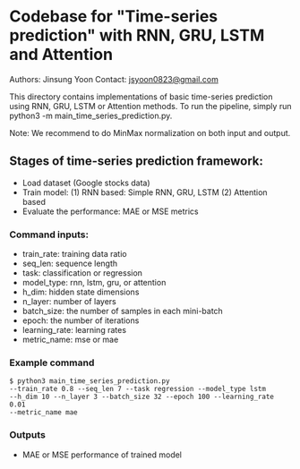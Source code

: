 # Codebase for "Time-series prediction" with RNN, GRU, LSTM and Attention

Authors: Jinsung Yoon
Contact: jsyoon0823@gmail.com

This directory contains implementations of basic time-series prediction
using RNN, GRU, LSTM or Attention methods.
To run the pipeline, simply run python3 -m main_time_series_prediction.py.

Note: We recommend to do MinMax normalization on both input and output.

## Stages of time-series prediction framework:

-   Load dataset (Google stocks data)
-   Train model:
    (1) RNN based: Simple RNN, GRU, LSTM
    (2) Attention based
-   Evaluate the performance: MAE or MSE metrics

### Command inputs:

-   train_rate: training data ratio
-   seq_len: sequence length
-   task: classification or regression
-   model_type: rnn, lstm, gru, or attention
-   h_dim: hidden state dimensions
-   n_layer: number of layers
-   batch_size: the number of samples in each mini-batch
-   epoch: the number of iterations
-   learning_rate: learning rates
-   metric_name: mse or mae

### Example command

```shell
$ python3 main_time_series_prediction.py 
--train_rate 0.8 --seq_len 7 --task regression --model_type lstm
--h_dim 10 --n_layer 3 --batch_size 32 --epoch 100 --learning_rate 0.01
--metric_name mae
```

### Outputs

-   MAE or MSE performance of trained model
